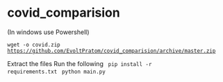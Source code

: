 # covid_comparision

(In windows use Powershell)

<code>wget -o covid.zip https://github.com/EvoltPratom/covid_comparision/archive/master.zip</code>


Extract the files
Run the following
<code> pip install -r requirements.txt </code>
 <code>python main.py</code>
